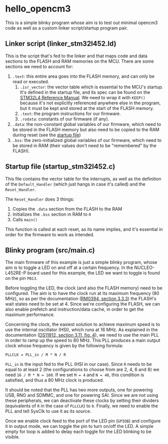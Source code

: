 # hello_opencm3

This is a simple blinky program whose aim is to test out minimal opencm3 code as well as a custom linker script/startup
program pair.


## Linker script (linker_stm32l452.ld)

This is the script that's fed to the linker and that maps code and data sections to the FLASH and RAM memories on the
MCU. There are some sections we need to account for:

1. `.text`: this entire area goes into the FLASH memory, and can only be read or executed.
    1. `.isr_vector`: the vector table which is essential to the MCU's startup. It's defined in the startup file, and
       its spec can be found on the [STM32L4 Reference Manual][1].
        We need to wrap it with `KEEP()` because it's not explicitly referenced anywhere else in the program, but it
        must be kept and stored at the start of the FLASH memory.
    2. `.text`: the program instructions for our firmware.
    3. `.rodata`: constants of our firmware (if any).
2. `.data`: the non-constant global variables of our firmware, which need to be stored in the FLASH memory but also
            need to be copied to the RAM during reset (see the [startup file](#startup-file-startup_stm32l452c))
3. `.bss`: the zero-initialized global variables of our firmware, which need to be stored in RAM (their values don't
           need to be "remembered" by the FLASH).


## Startup file (startup_stm32l452.c)

This file contains the vector table for the interrupts, as well as the definition of the `Default_Handler` (which just
hangs in case it's called) and the `Reset_Handler`.

The `Reset_Handler` does 3 things:

1. Copies the `.data` section from the FLASH to the RAM
2. Initializes the `.bss` section in RAM to `0`
3. Calls `main()`

This function is called at each reset, as its name implies, and it's essential in order for the firmware to work as
intended.


## Blinky program (src/main.c)

The main firmware of this example is just a simple blinky program, whose aim is to toggle a LED on and off at a certain
frequency. In the NUCLEO-L452RE-P board used for this example, the LED we want to toggle is found on the pin `PB13`.

Before toggling the LED, the clock (and also the FLASH memory) need to be configured. The aim is to have the clock run
at its maximum frequency (80 MHz), so as per the documentation ([RM0394, section 3.3.3][2]) the FLASH's wait states need to be set at 4. Since we're configuring the
FLASH, we can also enable prefetch and instruction/data cache, in order to get the maximum performance.

Concerning the clock, the easiest solution to achieve maximum speed is to use the internal oscillator (HSI), which runs
at 16 MHz. As explained in the documentation ([DS11912, section 3.11, fig. 4][3]), we need to use the main PLL in order to ramp up the speed to 80 MHz. This PLL produces a main output
clock whose frequency is given by the following formula:

```
PLLCLK = PLL_in / M * N / R
```

`PLL_in` is the input fed to the PLL (HSI in our case). Since `R` needs to be equal to at least 2 (the configurations
to choose from are 2, 4, 6 and 8) we need `16 / M * N = 160`. If we set `M = 4` and `N = 40`, this condition is
satisfied, and thus a 80 MHz clock is produced.

It should be noted that the PLL has two more outputs, one for powering USB, RNG and SDMMC, and one for powering SAI. 
Since we are not using these peripherals, we can deactivate these clocks by setting their dividers (equivalents of `R`
in the case of `PLLCLK`) to `0`. Finally, we need to enable the PLL and tell SysClk to use it as its source.

Once we enable clock feed to the port of the LED pin (`GPIOB`) and configure it in output mode, we can toggle the pin
to turn on/off the LED. A simple empty for loop is added to delay each toggle for the LED blinking to be visible.



<!-- Links -->
[1]: https://www.st.com/resource/en/reference_manual/\dm00151940-stm32l41xxx42xxx43xxx44xxx45xxx46xxx-advanced-armbased-32bit-mcus-stmicroelectronics.pdf
[2]: https://www.st.com/content/ccc/resource/technical/document/reference_manual/group0/b0/ac/3e/8f/6d/21/47/af/DM00151940/files/DM00151940.pdf/jcr:content/translations/en.DM00151940.pdf
[3]: https://www.st.com/resource/en/datasheet/stm32l452re.pdf
